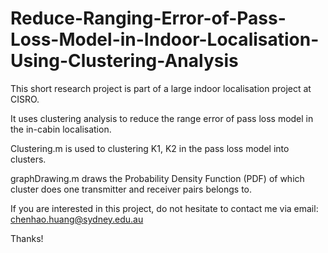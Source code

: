 # Reduce-Ranging-Error-of-Pass-Loss-Model-in-Indoor-Localisation-Using-Clustering-Analysis

This short research project is part of a large indoor localisation project at CISRO.

It uses clustering analysis to reduce the range error of pass loss model in the in-cabin localisation. 

Clustering.m is used to clustering K1, K2 in the pass loss model into clusters. 

graphDrawing.m draws the Probability Density Function (PDF) of which cluster does one transmitter and receiver pairs belongs to.

If you are interested in this project, do not hesitate to contact me via email: chenhao.huang@sydney.edu.au

Thanks!
